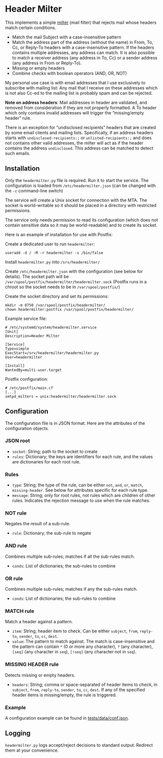 Header Milter
=============

This implements a simple [milter](https://en.wikipedia.org/wiki/Milter) (mail
filter) that rejects mail whose headers match certain conditions.

- Match the mail Subject with a case-insensitive pattern
- Match the address part of the address (without the name) in From, To, Cc, or
  Reply-To headers with a case-insensitive pattern. If the headers contains
  multiple addresses, any address can match. It is also possible to match
  a receiver address (any address in To, Cc) or a sender address (any address in
  From or Reply-To).
- Missing or empty headers
- Combine checks with boolean operators (AND, OR, NOT)

My personal use case is with email addresses that I use exclusively to subscribe
with mailing list: Any mail that I receive on these addresses which is not also
Cc-ed to the mailing list is probably spam and can be rejected.

**Note on address headers**: Mail addresses in header are validated, and removed
from consideration if they are not properly formatted. A To header which only
contains invalid addresses will trigger the “missing/empty header” rule.

There is an exception for “undisclosed recipients” headers that are created by
some email clients and mailing lists. Specifically, if an address headers starts
with `undisclosed-recipients:;` or `unlisted-recipients:;` and does not contains
other valid addresses, the milter will act as if the header contains the address
`undisclosed`. This address can be matched to detect such emails.

Installation
------------

Only the `headermilter.py` file is required. Run it to start the service. The
configuration is loaded from `/etc/headermilter.json` (can be changed with the
`-c` command-line switch)

The service will create a Unix socket for connection with the MTA. The socket
is world-writable so it should be placed in a directory with restricted
permissions.

The service only needs permission to read its configuration (which does not
contain sensitive data so it may be world-readable) and to create its socket.

Here is an example of installation for use with Postfix:

Create a dedicated user to run `headermilter`:

```
useradd -d / -M -r headermilter -s /bin/false
```

Install `headermilter.py` into `/srv/headermilter/`

Create `/etc/headermilter.json` with the configuration (see below for details).
The socket path will be `/var/spool/postfix/headermilter/headermilter.sock`
(Postfix runs in a chroot so the socket needs to be in `/var/spool/postfix/`)

Create the socket directory and set its permissions:

```
mkdir -m 0750 /var/spool/postfix/headermilter/
chown headermilter:postfix /var/spool/postfix/headermilter/
```

Example service file:

```
# /etc/systemd/system/headermilter.service
[Unit]
Description=Header Milter

[Service]
Type=simple
ExecStart=/srv/headermilter/headermilter.py
User=headermilter

[Install]
WantedBy=multi-user.target
```

Postfix configuration:

```
# /etc/postfix/main.cf
[...]
smtpd_milters = unix:headermilter/headermilter.sock
```

Configuration
-------------

The configuration file is in JSON format. Here are the attributes of the
configuration objects.

### JSON root

- `socket`: String; path to the socket to create
- `rules`: Dictionary; the keys are identifiers for each rule, and the values
  are dictionaries for each root rule.

### Rules

- `type`: String; the type of the rule, can be either `not`, `and`, `or`,
  `match`, `missing-header`. See below for attributes specific for each rule
  type.
- `message`: String; only for root rules, not rules which are children of other
  rules. Indicates the rejection message to use when the rule matches.

### NOT rule

Negates the result of a sub-rule.

- `rule`: Dictionary; the sub-rule to negate

### AND rule

Combines multiple sub-rules; matches if all the sub-rules match.

- `conds`: List of dictionaries; the sub-rules to combine

### OR rule

Combines multiple sub-rules; matches if any the sub-rules match.

- `conds`: List of dictionaries; the sub-rules to combine

### MATCH rule

Match a header against a pattern.

- `item`: String; header item to check. Can be either `subject`, `from`,
  `reply-to`, `sender`, `to`, `cc`, `dest`.
- `value`: The pattern to match against. The match is case-insensitive and the
  pattern can contain `*` (0 or more any character), `?` (any character),
  `[seq]` (any character in `seq`), `[!seq]` (any character not in `seq`).

### MISSING HEADER rule

Detects missing or empty headers.

- `headers`: String; comma or space-separated of header items to check, in
  `subject`, `from`, `reply-to`, `sender`, `to`, `cc`, `dest`. If any of the
  specified header items is missing/empty, the rule is triggered.

### Example

A configuration example can be found in
[tests/data/conf.json](tests/data/conf.json).

Logging
-------

`headermilter.py` logs accept/reject decisions to standard output. Redirect them
at your convenience.
